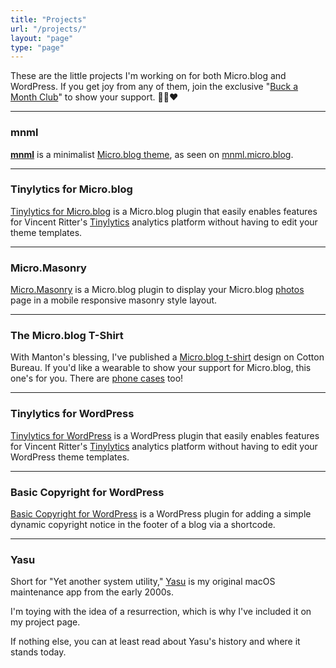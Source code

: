 ```yaml
---
title: "Projects"
url: "/projects/"
layout: "page"
type: "page"
---
```


These are the little projects I'm working on for both Micro.blog and WordPress. If you get joy from any of them, join the exclusive "[Buck a Month Club](https://buymeacoffee.com/jim.mitchell/membership)" to show your support. ✌🏻❤️

---

### mnml

**[mnml](https://github.com/jimmitchell/mnml)** is a minimalist [Micro.blog theme](https://micro.blog/account/plugins/view/138), as seen on [mnml.micro.blog](https://mnml.micro.blog).

---

### Tinylytics for Micro.blog

[Tinylytics for Micro.blog](https://jimmitchell.org/tinylytics-for-microblog/) is a Micro.blog plugin that easily enables features for Vincent Ritter's [Tinylytics](https://tinylytics.app) analytics platform without having to edit your theme templates.

---

### Micro.Masonry

[Micro.Masonry](https://micro.blog/account/plugins/view/137) is a Micro.blog plugin to display your Micro.blog [photos](/photos) page in a mobile responsive masonry style layout.

---

### The Micro.blog T-Shirt

With Manton's blessing, I've published a [Micro.blog t-shirt](https://cottonbureau.com/p/ZJUKRZ/shirt/microblog-tee#/27062466/tee-men-premium-lightweight-vintage-black-tri-blend-s) design on Cotton Bureau. If you'd like a wearable to show your support for Micro.blog, this one's for you. There are [phone cases](https://cottonbureau.com/p/P3KM3N/phonecase/microblog-phone-case#/27065688/iphone-16-iphone-16-pro-tough-magsafe-charcoal) too!

---

### Tinylytics for WordPress

[Tinylytics for WordPress](https://wordpress.org/plugins/jmitch-tinylytics/) is a WordPress plugin that easily enables features for Vincent Ritter's [Tinylytics](https://tinylytics.app) analytics platform without having to edit your WordPress theme templates.

---

### Basic Copyright for WordPress

[Basic Copyright for WordPress](https://wordpress.org/plugins/basic-copyright/) is a WordPress plugin for adding a simple dynamic copyright notice in the footer of a blog via a shortcode.

---

### Yasu

Short for "Yet another system utility," [Yasu](https://yasuapp.dev/yasu/) is my original macOS maintenance app from the early 2000s.

I'm toying with the idea of a resurrection, which is why I've included it on my project page.

If nothing else, you can at least read about Yasu's history and where it stands today.